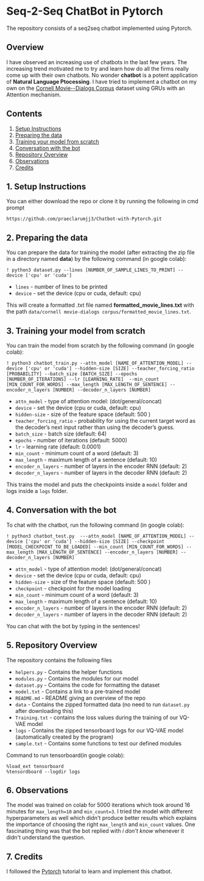 # Seq-2-Seq ChatBot in Pytorch
The repository consists of a seq2seq chatbot implemented using Pytorch. 

## Overview

I have observed an increasing use of chatbots in the last few years. The increasing trend motivated me to try and learn how do all the firms really come up with their own chatbots.
No wonder **chatbot** is a potent application of **Natural Language Ptocessing**.
I have tried to implement a chatbot on my own on the [Cornell Movie--Dialogs Corpus](https://www.cs.cornell.edu/~cristian/Cornell_Movie-Dialogs_Corpus.html) dataset using GRUs with an Attention mechanism.

## Contents
1. [Setup Instructions](#1-setup-instructions)
2. [Preparing the data](#2-preparing-the-data)
3. [Training your model from scratch](#3-training-your-model-from-scratch)
4. [Conversation with the bot](#4-conversation-with-the-bot)
5. [Repository Overview](#5-repository-overview)
6. [Observations](#6-observations)
7. [Credits](#7-credits)

## 1. Setup Instructions
You can either download the repo or clone it by running the following in cmd prompt
```
https://github.com/praeclarumjj3/Chatbot-with-Pytorch.git
```
## 2. Preparing the data

You can prepare the data for training the model (after extracting the zip file in a directory named **data**) by the following command (in google colab):
```
! python3 dataset.py --lines [NUMBER_OF_SAMPLE_LINES_TO_PRINT] --device ['cpu' or 'cuda']

```

- `lines`    - number of lines to be printed
- `device`   - set the device (cpu or cuda, default: cpu)

This will create a formatted .txt file named **formatted_movie_lines.txt** with the path `data/cornell movie-dialogs corpus/formatted_movie_lines.txt`.

## 3. Training your model from scratch

You can train the model from scratch by the following command (in google colab):
```
! python3 chatbot_train.py --attn_model [NAME_OF_ATTENTION_MODEL] --device ['cpu' or 'cuda'] --hidden-size [SIZE] --teacher_forcing_ratio [PROBABILITY] --batch_size [BATCH_SIZE] --epochs [NUMBER_OF_ITERATIONS] --lr [LEARNING_RATE]  --min_count [MIN_COUNT_FOR_WORDS] --max_length [MAX_LENGTH_OF_SENTENCE] --encoder_n_layers [NUMBER] --decoder_n_layers [NUMBER]

```
- `attn_model`              - type of attention model: (dot/general/concat)
- `device`                  - set the device (cpu or cuda, default: cpu)
- `hidden-size`             - size of the feature space (default: 500 )
- `teacher_forcing_ratio`   - probability for using the current target word as the decoder’s next input rather than using the decoder’s guess.
- `batch_size`              - batch size (default: 64)
- `epochs`                  - number of iterations (default: 5000)
- `lr`                      - learning rate  (default: 0.0001)
- `min_count`               - minimum count of a word (default: 3)
- `max_length`              - maximum length of a sentence (default: 10)
- `encoder_n_layers`        - number of layers in the encoder RNN (default: 2)
- `decoder_n_layers`        - number of layers in the decoder RNN (default: 2)

This trains the model and puts the checkpoints inside a `model` folder and logs inside a `logs` folder.

## 4. Conversation with the bot

To chat with the chatbot, run the following command (in google colab):

```
! python3 chatbot_test.py  ---attn_model [NAME_OF_ATTENTION_MODEL] --device ['cpu' or 'cuda'] --hidden-size [SIZE] --checkpoint [MODEL_CHECKPOINT_TO_BE_LOADED] --min_count [MIN_COUNT_FOR_WORDS] --max_length [MAX_LENGTH_OF_SENTENCE] --encoder_n_layers [NUMBER] --decoder_n_layers [NUMBER]

```
- `attn_model`              - type of attention model: (dot/general/concat)
- `device`                  - set the device (cpu or cuda, default: cpu)
- `hidden-size`             - size of the feature space (default: 500 )
- `checkpoint`              - checkpoint for the model loading
- `min_count`               - minimum count of a word (default: 3)
- `max_length`              - maximum length of a sentence (default: 10)
- `encoder_n_layers`        - number of layers in the encoder RNN (default: 2)
- `decoder_n_layers`        - number of layers in the decoder RNN (default: 2)

You can chat with the bot by typing in the sentences!

## 5. Repository Overview

The repository contains the following files

- `helpers.py` - Contains the helper functions
- `modules.py` - Contains the modules for our model
- `dataset.py` - Contains the code for formatting the dataset
- `model.txt` - Contains a link to a pre-trained model
- `README.md` - README giving an overview of the repo
- `data`      - Contains the zipped formatted data (no need to run `dataset.py` after downloading this)
- `Training.txt` - contains the loss values during the training of our VQ-VAE model 
- `logs` - Contains the zipped tensorboard logs for our VQ-VAE model (automatically created by the program)
- `sample.txt` - Contains some functions to test our defined modules

Command to run tensorboard(in google colab):

```
%load_ext tensorboard
%tensordboard --logdir logs
```

## 6. Observations

The model was trained on colab for 5000 iterations which took around 16 minutes for `max_length=10` and `min_count=3`.
I tried the model with different hyperparameters as well which didn't produce better results which explains the importance of choosing the right `max_length` and `min_count` values.
One fascinating thing was that the bot replied with *i don't know* whenever it didn't understand the question.

## 7. Credits

I followed the [Pytorch](https://pytorch.org/tutorials/beginner/chatbot_tutorial.html) tutorial to learn and implement this chatbot.
 
 
 
 
